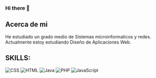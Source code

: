 ### Hi there 👋

<!--
**jaquecayjam/jaquecayjam** is a ✨ _special_ ✨ repository because its `README.md` (this file) appears on your GitHub profile.

Here are some ideas to get you started:

- 🔭 I’m currently working on ...
- 🌱 I’m currently learning ...
- 👯 I’m looking to collaborate on ...
- 🤔 I’m looking for help with ...
- 💬 Ask me about ...
- 📫 How to reach me: ...
- 😄 Pronouns: ...
- ⚡ Fun fact: ...
-->
## Acerca de mi
He estudiado un grado medio de Sistemas microinformaticos y redes.
Actualmente estoy estudiando Diseño de Aplicaciones Web.

## SKILLS:
![CSS](https://img.shields.io/badge/CSS-yellow?logo=css3&style=for-the-badge)
![HTML](https://img.shields.io/badge/HTML-blue?logo=html5&style=for-the-badge)
![Java](https://img.shields.io/badge/Java-orange?logo=java&style=for-the-badge)
![PHP](https://img.shields.io/badge/PHP-purple?logo=php&style=for-the-badge)
![JavaScript](https://img.shields.io/badge/JavaScript-yellow?logo=javascript&style=for-the-badge)
